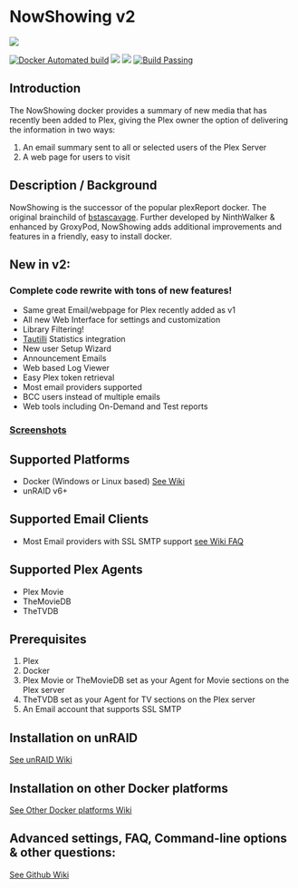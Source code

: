 
# NowShowing v2

![](https://raw.githubusercontent.com/ninthwalker/NowShowing/v2/images/ns_v2_title.png)


[![Docker Automated build](https://img.shields.io/docker/automated/ninthwalker/nowshowing.svg)](https://hub.docker.com/r/ninthwalker/nowshowing/) ![](https://img.shields.io/docker/pulls/ninthwalker/nowshowing.svg) [![](https://images.microbadger.com/badges/image/ninthwalker/nowshowing:v2.svg)](https://microbadger.com/images/ninthwalker/nowshowing:v2 "NowShowing") [![Build Passing](https://img.shields.io/badge/build-passing-brightgreen.svg)](https://hub.docker.com/r/ninthwalker/nowshowing/)  

## Introduction
The NowShowing docker provides a summary of new media that has recently been added to Plex, giving the Plex owner the option of delivering the information in two ways:
1) An email summary sent to all or selected users of the Plex Server
2) A web page for users to visit  

## Description / Background
NowShowing is the successor of the popular plexReport docker. The original brainchild of [bstascavage](https://github.com/bstascavage/plexReport). Further developed by NinthWalker & enhanced by GroxyPod, NowShowing adds additional improvements and features in a friendly, easy to install docker.  

## New in v2:
### Complete code rewrite with tons of new features!
* Same great Email/webpage for Plex recently added as v1
* All new Web Interface for settings and customization
* Library Filtering!
* [Tautilli](https://github.com/Tautulli/Tautulli) Statistics integration
* New user Setup Wizard
* Announcement Emails
* Web based Log Viewer
* Easy Plex token retrieval
* Most email providers supported
* BCC users instead of multiple emails
* Web tools including On-Demand and Test reports



### [Screenshots](https://github.com/ninthwalker/NowShowing/wiki/Screenshots)

## Supported Platforms
* Docker (Windows or Linux based) [See Wiki](https://github.com/ninthwalker/NowShowing/wiki/Other-Docker-Platforms)
* unRAID v6+


## Supported Email Clients
* Most Email providers with SSL SMTP support [see Wiki FAQ](https://github.com/ninthwalker/NowShowing/wiki/FAQ-&-Known-Issues)

## Supported Plex Agents
* Plex Movie
* TheMovieDB
* TheTVDB

## Prerequisites
1.  Plex
2.  Docker
3.  Plex Movie or TheMovieDB set as your Agent for Movie sections on the Plex server
4.  TheTVDB set as your Agent for TV sections on the Plex server
5.  An Email account that supports SSL SMTP

## Installation on unRAID  
[See unRAID Wiki](https://github.com/ninthwalker/NowShowing/wiki/unRAID-Instructions)

## Installation on other Docker platforms  
[See Other Docker platforms Wiki](https://github.com/ninthwalker/NowShowing/wiki/Other-Docker-Platforms)  

## Advanced settings, FAQ, Command-line options & other questions:  
[See Github Wiki](https://github.com/ninthwalker/NowShowing/wiki)  
